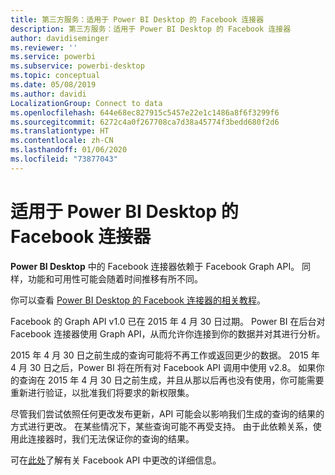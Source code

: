 ```yaml
---
title: 第三方服务：适用于 Power BI Desktop 的 Facebook 连接器
description: 第三方服务：适用于 Power BI Desktop 的 Facebook 连接器
author: davidiseminger
ms.reviewer: ''
ms.service: powerbi
ms.subservice: powerbi-desktop
ms.topic: conceptual
ms.date: 05/08/2019
ms.author: davidi
LocalizationGroup: Connect to data
ms.openlocfilehash: 644e68ec827915c5457e22e1c1486a8f6f3299f6
ms.sourcegitcommit: 6272c4a0f267708ca7d38a45774f3bedd680f2d6
ms.translationtype: HT
ms.contentlocale: zh-CN
ms.lasthandoff: 01/06/2020
ms.locfileid: "73877043"
---
```

# <a name="facebook-connector-for-power-bi-desktop"></a>适用于 Power BI Desktop 的 Facebook 连接器
**Power BI Desktop** 中的 Facebook 连接器依赖于 Facebook Graph API。 同样，功能和可用性可能会随着时间推移有所不同。

你可以查看 [Power BI Desktop 的 Facebook 连接器的相关教程](desktop-tutorial-facebook-analytics.md)。

Facebook 的 Graph API v1.0 已在 2015 年 4 月 30 日过期。 Power BI 在后台对 Facebook 连接器使用 Graph API，从而允许你连接到你的数据并对其进行分析。

2015 年 4 月 30 日之前生成的查询可能将不再工作或返回更少的数据。 2015 年 4 月 30 日之后，Power BI 将在所有对 Facebook API 调用中使用 v2.8。 如果你的查询在 2015 年 4 月 30 日之前生成，并且从那以后再也没有使用，你可能需要重新进行验证，以批准我们将要求的新权限集。

尽管我们尝试依照任何更改发布更新，API 可能会以影响我们生成的查询的结果的方式进行更改。 在某些情况下，某些查询可能不再受支持。 由于此依赖关系，使用此连接器时，我们无法保证你的查询的结果。

可在[此处](https://developers.facebook.com/docs/apps/changelog#v2_0)了解有关 Facebook API 中更改的详细信息。

